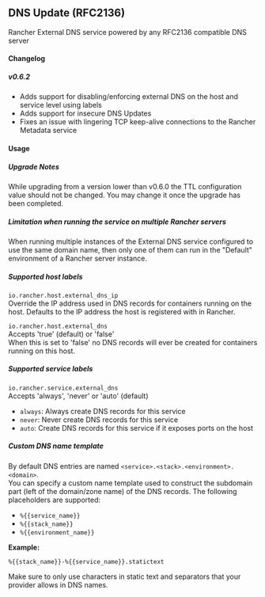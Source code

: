 ## DNS Update (RFC2136)

Rancher External DNS service powered by any RFC2136 compatible DNS server

#### Changelog

##### v0.6.2

* Adds support for disabling/enforcing external DNS on the host and service level using labels
* Adds support for insecure DNS Updates
* Fixes an issue with lingering TCP keep-alive connections to the Rancher Metadata service

#### Usage

##### Upgrade Notes
While upgrading from a version lower than v0.6.0 the TTL configuration value should not be changed. You may change it once the upgrade has been completed.

##### Limitation when running the service on multiple Rancher servers

When running multiple instances of the External DNS service configured to use the same domain name, then only one of them can run in the "Default" environment of a Rancher server instance.

##### Supported host labels

`io.rancher.host.external_dns_ip`     
Override the IP address used in DNS records for containers running on the host. Defaults to the IP address the host is registered with in Rancher.
      
`io.rancher.host.external_dns`    
Accepts 'true' (default) or 'false'    
When this is set to 'false' no DNS records will ever be created for containers running on this host.

##### Supported service labels

`io.rancher.service.external_dns`     
Accepts 'always', 'never' or 'auto' (default)  
- `always`: Always create DNS records for this service
- `never`: Never create DNS records for this service
- `auto`: Create DNS records for this service if it exposes ports on the host
     
##### Custom DNS name template

By default DNS entries are named `<service>.<stack>.<environment>.<domain>`.    
You can specify a custom name template used to construct the subdomain part (left of the domain/zone name) of the DNS records. The following placeholders are supported:

* `%{{service_name}}`
* `%{{stack_name}}`
* `%{{environment_name}}`

**Example:**

`%{{stack_name}}-%{{service_name}}.statictext`

Make sure to only use characters in static text and separators that your provider allows in DNS names.
